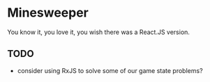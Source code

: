 # Minesweeper

You know it, you love it, you wish there was a React.JS version.

## TODO

- consider using RxJS to solve some of our game state problems?
